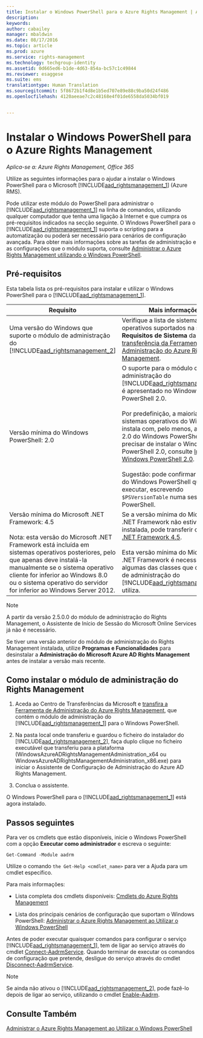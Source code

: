 ```yaml
---
title: Instalar o Windows PowerShell para o Azure Rights Management | Azure RMS
description: 
keywords: 
author: cabailey
manager: mbaldwin
ms.date: 08/17/2016
ms.topic: article
ms.prod: azure
ms.service: rights-management
ms.technology: techgroup-identity
ms.assetid: 0d665ed6-b1de-4d63-854a-bc57c1c49844
ms.reviewer: esaggese
ms.suite: ems
translationtype: Human Translation
ms.sourcegitcommit: 5f8672b1f4d8e1b5ed707e89e88c9ba50d24f486
ms.openlocfilehash: 4120aeeae7c2c48168e4f01de6558da5034bf019


---
```


# Instalar o Windows PowerShell para o Azure Rights Management

*Aplica-se a: Azure Rights Management, Office 365*

Utilize as seguintes informações para o ajudar a instalar o Windows PowerShell para o Microsoft [!INCLUDE[aad_rightsmanagement_1](../includes/aad_rightsmanagement_1_md.md)] (Azure RMS).

Pode utilizar este módulo do PowerShell para administrar o [!INCLUDE[aad_rightsmanagement_1](../includes/aad_rightsmanagement_1_md.md)] na linha de comandos, utilizando qualquer computador que tenha uma ligação à Internet e que cumpra os pré-requisitos indicados na secção seguinte. O Windows PowerShell para o [!INCLUDE[aad_rightsmanagement_1](../includes/aad_rightsmanagement_1_md.md)] suporta o scripting para a automatização ou poderá ser necessário para cenários de configuração avançada. Para obter mais informações sobre as tarefas de administração e as configurações que o módulo suporta, consulte [Administrar o Azure Rights Management utilizando o Windows PowerShell](administer-powershell.md).

## Pré-requisitos
Esta tabela lista os pré-requisitos para instalar e utilizar o Windows PowerShell para o [!INCLUDE[aad_rightsmanagement_1](../includes/aad_rightsmanagement_1_md.md)].

|Requisito|Mais informações|
|---------------|--------------------|
|Uma versão do Windows que suporte o módulo de administração do [!INCLUDE[aad_rightsmanagement_2](../includes/aad_rightsmanagement_2_md.md)]|Verifique a lista de sistemas operativos suportados na secção **Requisitos de Sistema** da [página de transferência da Ferramenta de Administração do Azure Rights Management](http://go.microsoft.com/fwlink/?LinkId=257721).|
|Versão mínima do Windows PowerShell: 2.0|O suporte para o módulo de administração do [!INCLUDE[aad_rightsmanagement_2](../includes/aad_rightsmanagement_2_md.md)] é apresentado no Windows PowerShell 2.0.<br /><br />Por predefinição, a maioria dos sistemas operativos do Windows instala com, pelo menos, a versão 2.0 do Windows PowerShell. Se precisar de instalar o Windows PowerShell 2.0, consulte [Instalar o Windows PowerShell 2.0](http://msdn.microsoft.com/library/ff637750.aspx).<br /><br />Sugestão: pode confirmar a versão do Windows PowerShell que está a executar, escrevendo `$PSVersionTable` numa sessão do PowerShell.|
|Versão mínima do Microsoft .NET Framework: 4.5<br /><br />Nota: esta versão do Microsoft .NET Framework está incluída em sistemas operativos posteriores, pelo que apenas deve instalá-la manualmente se o sistema operativo cliente for inferior ao Windows 8.0 ou o sistema operativo do servidor for inferior ao Windows Server 2012.|Se a versão mínima do Microsoft .NET Framework não estiver já instalada, pode transferir o [Microsoft .NET Framework 4.5](http://www.microsoft.com/download/details.aspx?id=30653).<br /><br />Esta versão mínima do Microsoft .NET Framework é necessária para algumas das classes que o módulo de administração do [!INCLUDE[aad_rightsmanagement_2](../includes/aad_rightsmanagement_2_md.md)] utiliza.|

> [!NOTE]
> A partir da versão 2.5.0.0 do módulo de administração do Rights Management, o Assistente de Início de Sessão do Microsoft Online Services já não é necessário.
> 
> Se tiver uma versão anterior do módulo de administração do Rights Management instalada, utilize **Programas e Funcionalidades** para desinstalar a **Administração do Microsoft Azure AD Rights Management** antes de instalar a versão mais recente.


## Como instalar o módulo de administração do Rights Management

1.  Aceda ao Centro de Transferências da Microsoft e [transfira a Ferramenta de Administração do Azure Rights Management](https://go.microsoft.com/fwlink/?LinkId=257721), que contém o módulo de administração do [!INCLUDE[aad_rightsmanagement_1](../includes/aad_rightsmanagement_1_md.md)] para o Windows PowerShell.

2.  Na pasta local onde transferiu e guardou o ficheiro do instalador do [!INCLUDE[aad_rightsmanagement_2](../includes/aad_rightsmanagement_2_md.md)], faça duplo clique no ficheiro executável que transferiu para a plataforma (WindowsAzureADRightsManagementAdministration_x64 ou WindowsAzureADRightsManagementAdministration_x86.exe) para iniciar o Assistente de Configuração de Administração do Azure AD Rights Management.

3.  Conclua o assistente.

O Windows PowerShell para o [!INCLUDE[aad_rightsmanagement_1](../includes/aad_rightsmanagement_1_md.md)] está agora instalado.

## Passos seguintes
Para ver os cmdlets que estão disponíveis, inicie o Windows PowerShell com a opção **Executar como administrador** e escreva o seguinte:

```
Get-Command -Module aadrm
```
Utilize o comando `the Get-Help <cmdlet_name>` para ver a Ajuda para um cmdlet específico.

Para mais informações:

-   Lista completa dos cmdlets disponíveis: [Cmdlets do Azure Rights Management](https://msdn.microsoft.com/library/windowsazure/dn629398.aspx)

-   Lista dos principais cenários de configuração que suportam o Windows PowerShell: [Administrar o Azure Rights Management ao Utilizar o Windows PowerShell](administer-powershell.md)

Antes de poder executar quaisquer comandos para configurar o serviço [!INCLUDE[aad_rightsmanagement_1](../includes/aad_rightsmanagement_1_md.md)], tem de ligar ao serviço através do cmdlet [Connect-AadrmService](https://msdn.microsoft.com/library/windowsazure/dn629415.aspx). Quando terminar de executar os comandos de configuração que pretende, desligue do serviço através do cmdlet [Disconnect-AadrmService](https://msdn.microsoft.com/library/windowsazure/dn629416.aspx).

> [!NOTE]
> Se ainda não ativou o [!INCLUDE[aad_rightsmanagement_2](../includes/aad_rightsmanagement_2_md.md)], pode fazê-lo depois de ligar ao serviço, utilizando o cmdlet [Enable-Aadrm](https://msdn.microsoft.com/library/windowsazure/dn629412.aspx).

## Consulte Também
[Administrar o Azure Rights Management ao Utilizar o Windows PowerShell](administer-powershell.md)



<!--HONumber=Aug16_HO3-->


